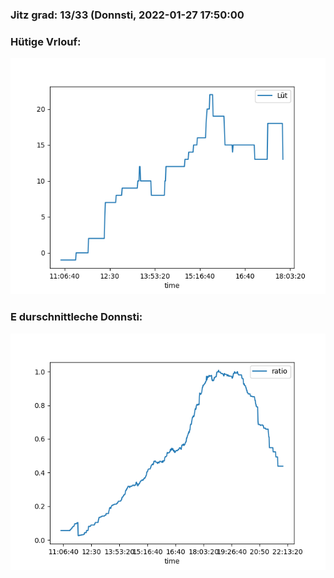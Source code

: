 ### Jitz grad: 13/33 (Donnsti, 2022-01-27 17:50:00

### Hütige Vrlouf:
![Graph](Today.png)

### E durschnittleche Donnsti:
![Graph](Donnsti.png)
